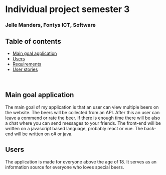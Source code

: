 # Individual project semester 3

### Jelle Manders, Fontys ICT, Software

## Table of contents
- [Main goal application](#main-goal-application)
- [Users](#users)
- [Requirements](#requirements)
- [User stories](#user-stories)


 
## Main goal application
The main goal of my application is that an user can view multiple beers on the website. The beers will be collected from an API. After this an user can leave a commend or rate the beer. If there is enough time there will be also a chat where you can send messages to your friends. The front-end will be written on a javascript based language, probably react or vue. The back-end will be written on c# or java.

## Users
The application is made for everyone above the age of 18. It serves as an information source for everyone who loves special beers.
